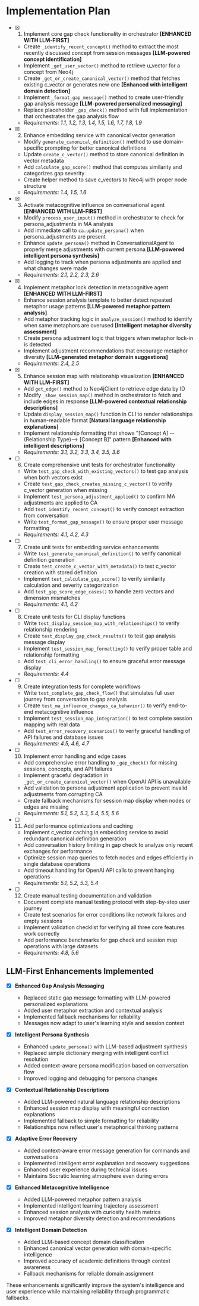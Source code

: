 # Implementation Plan

- [x] 1. Implement core gap check functionality in orchestrator **[ENHANCED WITH LLM-FIRST]**
  - Create `_identify_recent_concept()` method to extract the most recently discussed concept from session messages **[LLM-powered concept identification]**
  - Implement `_get_user_vector()` method to retrieve u_vector for a concept from Neo4j
  - Create `_get_or_create_canonical_vector()` method that fetches existing c_vector or generates new one **[Enhanced with intelligent domain detection]**
  - Implement `_format_gap_message()` method to create user-friendly gap analysis message **[LLM-powered personalized messaging]**
  - Replace placeholder `_gap_check()` method with full implementation that orchestrates the gap analysis flow
  - _Requirements: 1.1, 1.2, 1.3, 1.4, 1.5, 1.6, 1.7, 1.8, 1.9_

- [x] 2. Enhance embedding service with canonical vector generation
  - Modify `generate_canonical_definition()` method to use domain-specific prompting for better canonical definitions
  - Update `create_c_vector()` method to store canonical definition in vector metadata
  - Add `calculate_gap_score()` method that computes similarity and categorizes gap severity
  - Create helper method to save c_vectors to Neo4j with proper node structure
  - _Requirements: 1.4, 1.5, 1.6_

- [x] 3. Activate metacognitive influence on conversational agent **[ENHANCED WITH LLM-FIRST]**
  - Modify `process_user_input()` method in orchestrator to check for persona_adjustments in MA analysis
  - Add immediate call to `ca.update_persona()` when persona_adjustments are present
  - Enhance `update_persona()` method in ConversationalAgent to properly merge adjustments with current persona **[LLM-powered intelligent persona synthesis]**
  - Add logging to track when persona adjustments are applied and what changes were made
  - _Requirements: 2.1, 2.2, 2.3, 2.6_

- [x] 4. Implement metaphor lock detection in metacognitive agent **[ENHANCED WITH LLM-FIRST]**
  - Enhance session analysis template to better detect repeated metaphor usage patterns **[LLM-powered metaphor pattern analysis]**
  - Add metaphor tracking logic in `analyze_session()` method to identify when same metaphors are overused **[Intelligent metaphor diversity assessment]**
  - Create persona adjustment logic that triggers when metaphor lock-in is detected
  - Implement adjustment recommendations that encourage metaphor diversity **[LLM-generated metaphor domain suggestions]**
  - _Requirements: 2.4, 2.5_

- [x] 5. Enhance session map with relationship visualization **[ENHANCED WITH LLM-FIRST]**
  - Add `get_edge()` method to Neo4jClient to retrieve edge data by ID
  - Modify `_show_session_map()` method in orchestrator to fetch and include edges in response **[LLM-powered contextual relationship descriptions]**
  - Update `display_session_map()` function in CLI to render relationships in human-readable format **[Natural language relationship explanations]**
  - Implement relationship formatting that shows "[Concept A] --(Relationship Type)--> [Concept B]" pattern **[Enhanced with intelligent descriptions]**
  - _Requirements: 3.1, 3.2, 3.3, 3.4, 3.5, 3.6_

- [ ] 6. Create comprehensive unit tests for orchestrator functionality
  - Write `test_gap_check_with_existing_vectors()` to test gap analysis when both vectors exist
  - Create `test_gap_check_creates_missing_c_vector()` to verify c_vector generation when missing
  - Implement `test_persona_adjustment_applied()` to confirm MA adjustments are applied to CA
  - Add `test_identify_recent_concept()` to verify concept extraction from conversation
  - Write `test_format_gap_message()` to ensure proper user message formatting
  - _Requirements: 4.1, 4.2, 4.3_

- [ ] 7. Create unit tests for embedding service enhancements
  - Write `test_generate_canonical_definition()` to verify canonical definition generation
  - Create `test_create_c_vector_with_metadata()` to test c_vector creation with stored definition
  - Implement `test_calculate_gap_score()` to verify similarity calculation and severity categorization
  - Add `test_gap_score_edge_cases()` to handle zero vectors and dimension mismatches
  - _Requirements: 4.1, 4.2_

- [ ] 8. Create unit tests for CLI display functions
  - Write `test_display_session_map_with_relationships()` to verify relationship rendering
  - Create `test_display_gap_check_results()` to test gap analysis message display
  - Implement `test_session_map_formatting()` to verify proper table and relationship formatting
  - Add `test_cli_error_handling()` to ensure graceful error message display
  - _Requirements: 4.4_

- [ ] 9. Create integration tests for complete workflows
  - Write `test_complete_gap_check_flow()` that simulates full user journey from conversation to gap analysis
  - Create `test_ma_influence_changes_ca_behavior()` to verify end-to-end metacognitive influence
  - Implement `test_session_map_integration()` to test complete session mapping with real data
  - Add `test_error_recovery_scenarios()` to verify graceful handling of API failures and database issues
  - _Requirements: 4.5, 4.6, 4.7_

- [ ] 10. Implement error handling and edge cases
  - Add comprehensive error handling to `_gap_check()` for missing sessions, concepts, and API failures
  - Implement graceful degradation in `_get_or_create_canonical_vector()` when OpenAI API is unavailable
  - Add validation to persona adjustment application to prevent invalid adjustments from corrupting CA
  - Create fallback mechanisms for session map display when nodes or edges are missing
  - _Requirements: 5.1, 5.2, 5.3, 5.4, 5.5, 5.6_

- [ ] 11. Add performance optimizations and caching
  - Implement c_vector caching in embedding service to avoid redundant canonical definition generation
  - Add conversation history limiting in gap check to analyze only recent exchanges for performance
  - Optimize session map queries to fetch nodes and edges efficiently in single database operations
  - Add timeout handling for OpenAI API calls to prevent hanging operations
  - _Requirements: 5.1, 5.2, 5.3, 5.4_

- [ ] 12. Create manual testing documentation and validation
  - Document complete manual testing protocol with step-by-step user journey
  - Create test scenarios for error conditions like network failures and empty sessions
  - Implement validation checklist for verifying all three core features work correctly
  - Add performance benchmarks for gap check and session map operations with large datasets
  - _Requirements: 4.8, 5.6_

## LLM-First Enhancements Implemented

- [x] **Enhanced Gap Analysis Messaging**
  - Replaced static gap message formatting with LLM-powered personalized explanations
  - Added user metaphor extraction and contextual analysis
  - Implemented fallback mechanisms for reliability
  - Messages now adapt to user's learning style and session context

- [x] **Intelligent Persona Synthesis**
  - Enhanced `update_persona()` with LLM-based adjustment synthesis
  - Replaced simple dictionary merging with intelligent conflict resolution
  - Added context-aware persona modification based on conversation flow
  - Improved logging and debugging for persona changes

- [x] **Contextual Relationship Descriptions**
  - Added LLM-powered natural language relationship descriptions
  - Enhanced session map display with meaningful connection explanations
  - Implemented fallback to simple formatting for reliability
  - Relationships now reflect user's metaphorical thinking patterns

- [x] **Adaptive Error Recovery**
  - Added context-aware error message generation for commands and conversations
  - Implemented intelligent error explanation and recovery suggestions
  - Enhanced user experience during technical issues
  - Maintains Socratic learning atmosphere even during errors

- [x] **Enhanced Metacognitive Intelligence**
  - Added LLM-powered metaphor pattern analysis
  - Implemented intelligent learning trajectory assessment
  - Enhanced session analysis with curiosity health metrics
  - Improved metaphor diversity detection and recommendations

- [x] **Intelligent Domain Detection**
  - Added LLM-based concept domain classification
  - Enhanced canonical vector generation with domain-specific intelligence
  - Improved accuracy of academic definitions through context awareness
  - Fallback mechanisms for reliable domain assignment

These enhancements significantly improve the system's intelligence and user experience while maintaining reliability through programmatic fallbacks.